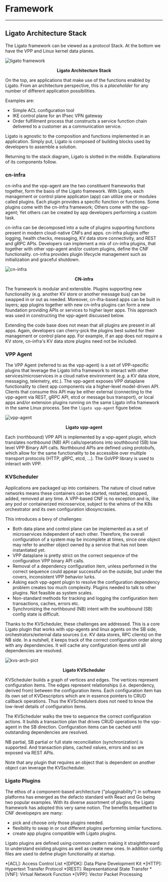 # Framework

---


## Ligato Architecture Stack

The Ligato framework can be viewed as a protocol Stack. At the bottom we have the VPP and Linux kernel data planes.




![ligato framework][ligato-framework]
<p style="text-align: center; font-weight: bold">Ligato Architecture Stack</p>

On the top, are applications that make use of the functions enabled by Ligato. From an architecture perspective, this is a _placeholder_ for any number of different application possibilities.

Examples are:

- Simple ACL configuration tool
- IKE control plane for an IPsec VPN gateway
- Order fulfillment process that constructs a service function chain delivered to a customer as a communication service.

Ligato is agnostic to the composition and functions implemented in an application. Simply put, Ligato is composed of building blocks used by developers to assemble a solution.

Returning to the stack diagram, Ligato is slotted in the middle. Explanations of its components follow.


### cn-infra

cn-infra and the vpp-agent are the two constituent frameworks that together, form the basis of the Ligato framework. With Ligato, each management or control plane applicaton (app) can utilize one or modules called plugins. Each plugin provides a specific function or functions. Some plugins come with the cn-infra framework; Others come with the vpp-agent; Yet others can be created by app developers performing a custom task.

cn-infra can be decomposed into a suite of plugins supporting functions present in modern cloud-native CNFs and apps. cn-infra plugins offer logging, health checks, messaging, KV data store connectivity, and REST and gRPC APIs. Developers can implement a mix of cn-infra plugins, that together with other vpp-agent and/or custom plugins, define the CNF functionality. cn-infra provides plugin lifecycle management such as initialization and graceful shutdown.

![cn-infra][infra]
<p style="text-align: center; font-weight: bold">CN-infra</p>

The framework is modular and extensible. Plugins supporting new functionality (e.g. another KV store or another message bus) can be swapped in or out as needed. Moreover, cn-ifra-based apps can be built in layers; app plugins together with new cn-infra plugins can form a new foundation providing APIs or services to higher layer apps. This approach was used in constructing the vpp-agent discussed below.

Extending the code base does not mean that all plugins are present in all apps. Again, developers can cherry-pick the plugins best suited for their management or control plane app. For example, if an app does not require a KV store, cn-infra's  KV data store plugins need not be included.

### VPP Agent

The VPP Agent (referred to as the vpp-agent) is a set of VPP-specific plugins that leverage the Ligato Infra framework to interact with other services/microservices in a cloud native environment (e.g. a KV data store, messaging, telemetry, etc.). The vpp-agent exposes VPP dataplane functionality to client app components via a higher-level model-driven API. Clients that consume this API may be either external (connecting to the vpp-agent via REST, gRPC API, etcd or message bus transport), or local apps and/or extension plugins running on the same Ligato infra framework in the same Linux process. See the `ligato vpp-agent` figure below.

 
![vpp-agent][vpp-agent-new]
<p style="text-align: center; font-weight: bold">Ligato vpp-agent</p>
  

Each (northbound) VPP API is implemented by a vpp-agent plugin, which translates northbound (NB) API calls/operations into southbound (SB) low level VPP Binary API calls. Northbound APIs are defined using protobufs, which allow for the same functionality to be accessible over multiple transport protocols (HTTP, gRPC, etcd, ...). The  GoVPP library is used to interact with VPP.


### KVScheduler

Applications are packaged up into containers. The nature of cloud native networks means these containers can be started, restarted, stopped, added, removed at any time. A VPP-based CNF is no exception and is, like any pod or containerized microservice, subject to the whims of the K8s orchestrator and its own configuration idiosyncrasies.

This introduces a bevy of challenges:

- Both data plane and control plane can be implemented as a set of microservices independent of each other. Therefore, the overall configuration of a system may be incomplete at times, since one object may refer to another object owned by a service that has not been instantiated yet. 
- VPP dataplane is pretty strict on the correct sequence of the configuration VPP binary API calls.
- Removal of a dependency configuration item, unless performed in the correct sequence could appear successful on the outside, but under the covers, inconsistent VPP behavior lurks.
- Asking each vpp-agent plugin to resolve the configuration dependency problem creates too much complexity. Plugins needed to talk to other plugins.  Not feasible as system scales.
- Non-standard methods for tracking and logging the configuration item transactions, caches, errors etc.
- Synchronizing the northbound (NB) intent with the southbound (SB) config state is difficult.

Thanks to the KVScheduler, these challenges are addressed. This is a core Ligato plugin that works with vpp-agents and linux agents on the SB side, orchestrators/external data sources (i.e. KV data stores, RPC clients) on the NB side. In a nutshell, it keeps track of the correct configuration order along with any dependencies. It will cache any configuration items until all dependencies are resolved.    

![kvs-arch-pict][ligato-kvs-arch] 
<p style="text-align: center; font-weight: bold">Ligato KVScheduler</p>
 
KVScheduler builds a graph of vertices and edges. The vertices represent configuration items. The edges represent relationships (i.e. dependency, derived from) between the configuration items. Each configuration item has its own set of KVDescriptors which are in essence pointers to CRUD callback operations. Thus the KVSchedulers does not need to know the low-level details of configuration items. 

The KVScheduler walks the tree to sequence the correct configuration actions. It builds a transaction plan that drives CRUD operations to the vpp-agent in the SB direction. Configuration items can be cached until outstanding dependencies are resolved. 

NB partial, SB partial or full state reconciliation (synchronization) is supported. And transaction plans, cached values, errors and so are exposed via REST APIs.

Note that any plugin that requires an object that is dependent on another object can leverage the KVSscheduler.   

### Ligato Plugins

The ethos of a component-based architecture ("plugginability") in software platforms has emerged as the defacto standard with React and Go being two popular examples. With its diverse assortment of plugins, the Ligato framework has adopted this very same notion. The benefits bequethed to CNF developeprs are many:

- pick and choose only those plugins needed. 
- flexibility to swap in or out different plugins performing similar functions. 
- create app plugins compatible with Ligato plugins.

Ligato plugins are defined using common pattern making it straightforward to understand existing plugins as well as create new ones. In addition config files are used to define plugin functionality at startup.


[infra]: ../img/intro/ligato-framework-arch-infra.svg
[context]: ../img/intro/context.png "VPP Agent & Plugins on top of CN-infra"
[contiv]: http://contiv.github.io/
[deployment-embeded]: ../img/intro/deployment_embeded.png
[deployment-with-ds]: ../img/intro/deployment_with_data_store.png
[grpc-nb]: ../img/intro/deployment_nb_grpc.png
[k8s-integ]: ../img/intro/k8s_deployment.png "VPP Agent - K8s integration"
[kubernetes]: https://kubernetes.io/
[ligato-framework]: ../img/intro/ligato-framework-arch2.svg
[ligato-kvs-arch]: ../img/intro/ligato-framework-arch-KVS2.svg
[protobuf]: https://developers.google.com/protocol-buffers/
[vpp-agent]: ../img/intro/vpp_agent.png "VPP Agent & plugins on top of CN-infra"
[vpp-agent-new]: ../img/intro/ligato-framework-vpp-agent2-picture.svg
[vpp-agent-10k]: ../img/intro/vpp_agent_10K_feet.png

*[ACL]: Access Control List
*[DPDK]: Data Plane Development Kit
*[HTTP]: Hypertext Transfer Protocol
*[REST]: Representational State Transfer
*[VNF]: Virtual Network Function
*[VPP]: Vector Packet Processing